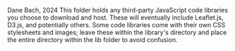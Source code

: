 Dane Bach, 2024
This folder holds any third-party JavaScript code libraries you choose to download and host. These will eventually include Leaflet.js, D3.js, and potentially others. Some code libraries come with their own CSS stylesheets and images; leave these within the library's directory and place the entire directory within the lib folder to avoid confusion.